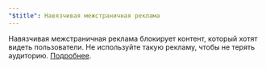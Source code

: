 ```yaml
---
"$title": Навязчивая межстраничная реклама
---
```


Навязчивая межстраничная реклама блокирует контент, который хотят видеть пользователи. Не используйте такую рекламу, чтобы не терять аудиторию. [ Подробнее](https://support.google.com/webtools/answer/7159932?hl=ru).
